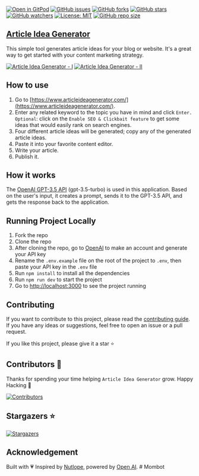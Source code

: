 [![Open in GitPod](https://img.shields.io/badge/Gitpod-Ready--to--Code-blue?logo=gitpod)](https://gitpod.io/#https://github.com/Olanetsoft/article-idea-generator) [![GitHub issues](https://img.shields.io/github/issues/Olanetsoft/article-idea-generator)](https://github.com/Olanetsoft/article-idea-generator/issues)
[![GitHub forks](https://img.shields.io/github/forks/Olanetsoft/article-idea-generator)](https://img.shields.io/github/forks/Olanetsoft/article-idea-generator)
[![GitHub stars](https://img.shields.io/github/stars/Olanetsoft/article-idea-generator)](https://img.shields.io/github/stars/Olanetsoft/article-idea-generator)
[![GitHub watchers](https://img.shields.io/github/watchers/Olanetsoft/article-idea-generator?style=label=Watch)](https://github.com/Olanetsoft/article-idea-generator)
[![License: MIT](https://img.shields.io/badge/License-MIT-yellow.svg)](https://opensource.org/licenses/MIT) [![GitHub repo size](https://img.shields.io/github/repo-size/Olanetsoft/article-idea-generator)](https://github.com/Olanetsoft/article-idea-generator)

## [Article Idea Generator](https://www.articleideagenerator.com/)

This simple tool generates article ideas for your blog or website. It's a great way to get started with your content marketing strategy.

[![Article Idea Generator - I](https://github.com/Olanetsoft/article-idea-generator/assets/45847909/d193b273-e38f-43a9-88ee-2faddb21ea5b)](https://www.articleideagenerator.com/)
[![Article Idea Generator - II](https://github.com/Olanetsoft/article-idea-generator/assets/45847909/cc7c64c0-e623-4026-9155-7e104ec67d61)](https://www.articleideagenerator.com/)


## How to use

1. Go to [https://www.articleideagenerator.com/](https://www.articleideagenerator.com/).
2. Enter any related keyword to the topic you have in mind and click `Enter.` <br>
`Optional`: click on the `Enable SEO & Clickbait feature` to get some ideas that would easily rank on search engines.
3. Four different article ideas will be generated; copy any of the generated article ideas.
4. Paste it into your favorite content editor.
5. Write your article.
6. Publish it.


## How it works

The [OpenAI GPT-3.5 API](https://openai.com/api/) (gpt-3.5-turbo) is used in this application. Based on the user's input, it creates a prompt, sends it to the GPT-3.5 API, and gets the response back to the application.

## Running Project Locally

1. Fork the repo
2. Clone the repo
3. After cloning the repo, go to [OpenAI](https://beta.openai.com/account/api-keys) to make an account and generate your API key
4. Rename the `.env.example` file on the root of the project to `.env`, then paste your API key in the `.env` file
5. Run `npm install` to install all the dependencies
6. Run `npm run dev` to start the project
7. Go to [http://localhost:3000](http://localhost:3000) to see the project running

## Contributing

If you want to contribute to this project, please read the [contributing guide](./CONTRIBUTING.md). If you have any ideas or suggestions, feel free to open an issue or a pull request. 

If you like this project, please give it a star ⭐️


## Contributors 💪

Thanks for spending your time helping `Article Idea Generator` grow. Happy Hacking 🍻

[![Contributors](https://contrib.rocks/image?repo=Olanetsoft/article-idea-generator)](https://github.com/Olanetsoft/article-idea-generator/edit/main/README.md)

## Stargazers ⭐️

[![Stargazers](https://git-lister.onrender.com/api/stars/Olanetsoft/article-idea-generator?limit=15)](https://github.com/Olanetsoft/article-idea-generator)


## Acknowledgement

Built with 💗 Inspired by [Nutlope](https://twitter.com/nutlope), powered by [Open AI](https://openai.com/).
#   M o m b o t  
 